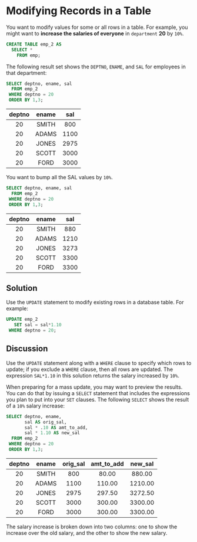 # Modifying Records in a Table

You want to modify values for some or all rows in a table. For example, you might want to **increase the salaries of everyone** in `department` **20** by `10%`.


```SQL
CREATE TABLE emp_2 AS
  SELECT *
    FROM emp;
```

The following result set shows the `DEPTNO`, `ENAME`, and `SAL` for employees in that department:

```SQL
SELECT deptno, ename, sal
  FROM emp_2
 WHERE deptno = 20
 ORDER BY 1,3;
```

|deptno | ename | sal|
|:-----:|:-----:|:----:|
|    20 | SMITH |  800|
|    20 | ADAMS | 1100|
|    20 | JONES | 2975|
|    20 | SCOTT | 3000|
|    20 | FORD  | 3000|

You want to bump all the SAL values by `10%`.

```SQL
SELECT deptno, ename, sal
  FROM emp_2
 WHERE deptno = 20
 ORDER BY 1,3;
```

|deptno | ename | sal|
|:------:|:-----:|:---:|
|    20 | SMITH |  880|
|    20 | ADAMS | 1210|
|    20 | JONES | 3273|
|    20 | SCOTT | 3300|
|    20 | FORD  | 3300|


## Solution

Use the `UPDATE` statement to modify existing rows in a database table. For example:

```SQL
UPDATE emp_2
   SET sal = sal*1.10
 WHERE deptno = 20;   
```

## Discussion

Use the `UPDATE` statement along with a `WHERE` clause to specify which rows to update; if you exclude a `WHERE` clause, then all rows are updated. The expression `SAL*1.10` in this solution returns the salary increased by `10%`.

When preparing for a mass update, you may want to preview the results. You can do that by issuing a `SELECT` statement that includes the expressions you plan to put into your `SET` clauses. The following `SELECT` shows the result of a `10%` salary increase:

```SQL
SELECT deptno, ename,
       sal AS orig_sal,
       sal * .10 AS amt_to_add,
       sal * 1.10 AS new_sal
  FROM emp_2
 WHERE deptno = 20
 ORDER BY 1,3;
```

|deptno | ename | orig_sal | amt_to_add | new_sal|
|:-----:|:-----:|:--------:|:----------:|:------:|
|    20 | SMITH |      800 |      80.00 |  880.00|
|    20 | ADAMS |     1100 |     110.00 | 1210.00|
|    20 | JONES |     2975 |     297.50 | 3272.50|
|    20 | SCOTT |     3000 |     300.00 | 3300.00|
|    20 | FORD  |     3000 |     300.00 | 3300.00|

The salary increase is broken down into two columns: one to show the increase over the old salary, and the other to show the new salary.
